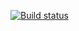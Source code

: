 [![Build status](https://ci.appveyor.com/api/projects/status/egm73t42acaxroq6?svg=true)](https://ci.appveyor.com/project/Nataliya2020/ahj-homework-ws-front)

